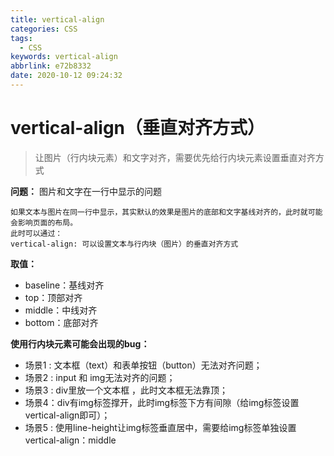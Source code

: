 ```yaml
---
title: vertical-align
categories: CSS
tags:
  - CSS
keywords: vertical-align
abbrlink: e72b8332
date: 2020-10-12 09:24:32
---
```

# vertical-align（垂直对齐方式）

> 让图片（行内块元素）和文字对齐，需要优先给行内块元素设置垂直对齐方式
<!--more-->
**问题：** 图片和文字在一行中显示的问题

```
如果文本与图片在同一行中显示，其实默认的效果是图片的底部和文字基线对齐的，此时就可能会影响页面的布局。
此时可以通过：
vertical-align: 可以设置文本与行内块（图片）的垂直对齐方式
```

**取值：**

- baseline：基线对齐
- top：顶部对齐
- middle：中线对齐
- bottom：底部对齐

**使用行内块元素可能会出现的bug：**

- 场景1 :  文本框（text）和表单按钮（button）无法对齐问题；
- 场景2 :  input 和 img无法对齐的问题；
- 场景3 : div里放一个文本框 ，此时文本框无法靠顶；
- 场景4：div有img标签撑开，此时img标签下方有间隙（给img标签设置vertical-align即可）；
- 场景5 : 使用line-height让img标签垂直居中，需要给img标签单独设置vertical-align：middle
